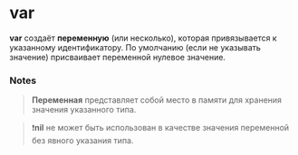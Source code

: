 # var

**var** создаёт **переменную** (или несколько), которая привязывается к указанному
идентификатору. По умолчанию (если не указывать значение) присваивает переменной 
нулевое значение.

### Notes

> **Переменная** представляет собой место в памяти для хранения значения указанного 
> типа.

> ❗**️nil** не может быть использован в качестве значения переменной без явного указания 
> типа.